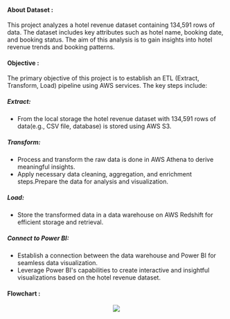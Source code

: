 #### About Dataset :
This project analyzes a hotel revenue dataset containing 134,591 rows of data. The dataset includes key attributes such as hotel name, booking date, and booking status. The aim of this analysis is to gain insights into hotel revenue trends and booking patterns.

#### Objective :
The primary objective of this project is to establish an ETL (Extract, Transform, Load) pipeline using AWS services. The key steps include:
##### Extract:
- From the local storage the hotel revenue dataset with 134,591 rows of data(e.g., CSV file, database) is stored using AWS S3.
##### Transform:
- Process and transform the raw data is done in AWS Athena to derive meaningful insights.
- Apply necessary data cleaning, aggregation, and enrichment steps.Prepare the data for analysis and visualization.
##### Load:
- Store the transformed data in a data warehouse on AWS Redshift for efficient storage and retrieval.
##### Connect to Power BI:
- Establish a connection between the data warehouse and Power BI for seamless data visualization.
- Leverage Power BI's capabilities to create interactive and insightful visualizations based on the hotel revenue dataset.


#### Flowchart :

<p align="center"><img src='https://i.postimg.cc/qM7M4Kg2/Flowchart.png'><p align="center">
  
